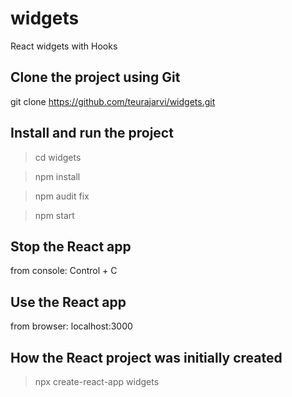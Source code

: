# widgets

React widgets with Hooks

## Clone the project using Git

git clone https://github.com/teurajarvi/widgets.git

## Install and run the project

> cd widgets

> npm install

> npm audit fix

> npm start

## Stop the React app

from console:
Control + C

## Use the React app

from browser: localhost:3000

## How the React project was initially created

> npx create-react-app widgets
